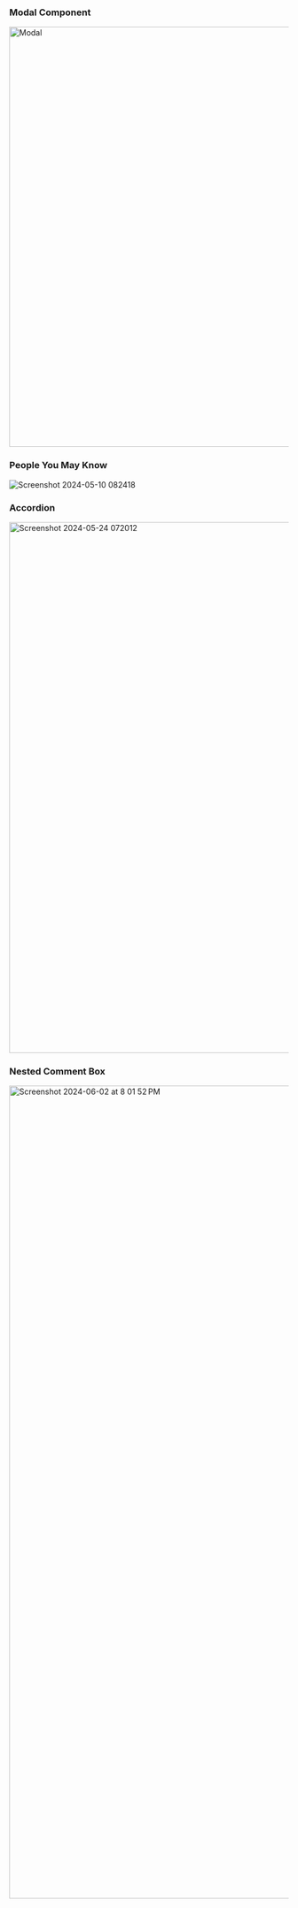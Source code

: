 ### Modal Component
<img width="758" alt="Modal" src="https://github.com/officialbidisha/HTMLCSSMachineCoding/assets/49115207/c9b475ec-bfa0-4741-9675-751bf6d26958">

### People You May Know
![Screenshot 2024-05-10 082418](https://github.com/officialbidisha/HTMLCSSMachineCoding/assets/49115207/9be927f3-4afa-4d76-97bd-2ca2c4fa0698)

### Accordion
<img width="958" alt="Screenshot 2024-05-24 072012" src="https://github.com/officialbidisha/HTMLCSSMachineCoding/assets/49115207/be192276-e825-4a0b-961a-93d7ad4fc1e7">

### Nested Comment Box
<img width="1467" alt="Screenshot 2024-06-02 at 8 01 52 PM" src="https://github.com/officialbidisha/HTMLCSSMachineCoding/assets/49115207/3db8242f-075c-47a2-88ee-7a2344f4dd21">
